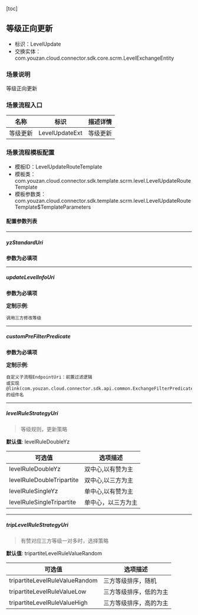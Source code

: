[toc]

## 等级正向更新
- 标识：LevelUpdate
- 交换实体：com.youzan.cloud.connector.sdk.core.scrm.LevelExchangeEntity
### 场景说明
等级正向更新
### 场景流程入口

名称 | 标识 | 描述详情
---|---|---
等级更新 | LevelUpdateExt | 等级更新

### 场景流程模板配置
- 模板ID：LevelUpdateRouteTemplate
- 模板类：com.youzan.cloud.connector.sdk.template.scrm.level.LevelUpdateRouteTemplate
- 模板参数类：com.youzan.cloud.connector.sdk.template.scrm.level.LevelUpdateRouteTemplate$TemplateParameters

#### 配置参数列表

---
##### yzStandardUri
> 

**参数为必填项**

---
##### updateLevelInfoUri
> 

**参数为必填项**


**定制示例**:
```
调用三方修改等级
```
---
##### customPreFilterPredicate
> 

**参数为必填项**


**定制示例**:
```
自定义子流程EndpointUri：前置过滤逻辑
或实现@link(com.youzan.cloud.connector.sdk.api.common.ExchangeFilterPredicate)的组件名
```
---
##### levelRuleStrategyUri
> 等级规则，更新策略

**默认值**: levelRuleDoubleYz

可选值 | 选项描述
---|---
levelRuleDoubleYz | 双中心,以有赞为主
levelRuleDoubleTripartite | 双中心,以三方为主
levelRuleSingleYz | 单中心,以有赞为主
levelRuleSingleTripartite | 单中心，以三方为主
---
##### tripLevelRuleStrategyUri
> 有赞对应三方等级一对多时，选择策略

**默认值**: tripartiteLevelRuleValueRandom

可选值 | 选项描述
---|---
tripartiteLevelRuleValueRandom | 三方等级排序，随机
tripartiteLevelRuleValueLow | 三方等级排序，低的为主
tripartiteLevelRuleValueHigh | 三方等级排序，高的为主

